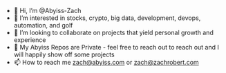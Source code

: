 - 👋 Hi, I’m @Abyiss-Zach
- 👀 I’m interested in stocks, crypto, big data, development, devops, automation, and golf
- 💞️ I’m looking to collaborate on projects that yield personal growth and experience
- 👀 My Abyiss Repos are Private - feel free to reach out to reach out and I will happily show off some projects
- 📫 How to reach me zach@abyiss.com or zach@zachrobert.com

<!---
Abyiss-Zach/Abyiss-Zach is a ✨ special ✨ repository because its `README.md` (this file) appears on your GitHub profile.
You can click the Preview link to take a look at your changes.
--->

